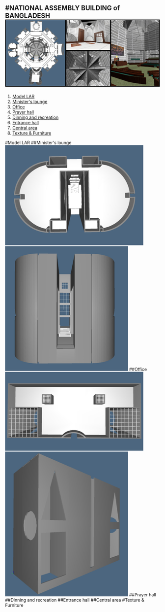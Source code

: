 #NATIONAL ASSEMBLY BUILDING of BANGLADESH
![banner](banner.jpg)
---
1. [Model LAR](#model-lar)
  1. [Minister's lounge](#ministers-lounge)
  2. [Office](#office)
  3. [Prayer hall](#prayer-hall)
  4. [Dinning and recreation](#dinning-and-recreation)
  5. [Entrance hall](#entrance-hall)
  6. [Central area](#central-area)
2. [Texture & Furniture](#texture--furniture)

#Model LAR
##Minister's lounge
<img src="alloggi top.jpg" width=450/> <img src="alloggi front.jpg" width=400/>
##Office
<img src="uff top.jpg" width=450/> <img src="uff out.jpg" width=400/>
##Prayer hall
##Dinning and recreation
##Entrance hall
##Central area
#Texture & Furniture
